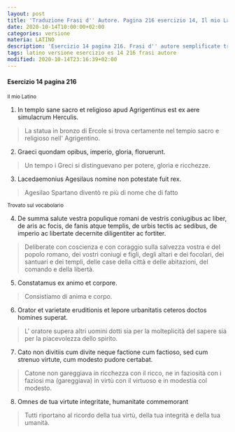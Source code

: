 ```yaml
---
layout: post
title: 'Traduzione Frasi d'' Autore. Pagina 216 esercizio 14, Il mio Latino'
date: 2020-10-14T10:00:00+02:00
categories: versione
materia: LATINO
description: 'Esercizio 14 pagina 216. Frasi d'' autore semplificate tradotte. Libro Il mio latino In templo sane sacro et religioso... Graeci quondam opibus, imperio, gloria, floruerunt. '
tags: latino versione esercizio es 14 216 frasi autore
modified: 2020-10-14T23:16:39+02:00
---
```


#### Esercizio 14 pagina 216
<sub> Il mio Latino </sub>

1) In templo sane sacro et religioso apud Agrigentinus est ex aere simulacrum Herculis.

> La statua in bronzo di Ercole si trova certamente nel tempio sacro e religioso nell' Agrigentino.

2) Graeci quondam opibus, imperio, gloria, floruerunt.

> Un tempo i Greci si distinguevano per potere, gloria e ricchezze.

3) Lacedaemonius Agesilaus nomine non potestate fuit rex.

> Agesilao Spartano diventò re più di nome che di fatto 

<sub> Trovato sul vocabolario</sub>

4) De summa salute vestra populique romani de vestris coniugibus ac liber, de aris ac focis, de fanis atque templis, de urbis tectis ac sedibus, de imperio ac libertate decernite diligentiter ac fortiter.

> Deliberate con coscienza e con coraggio sulla salvezza vostra e del popolo romano, dei vostri coniugi e figli, degli altari e dei focolari, dei santuari e dei templi, delle case della città e delle abitazioni, del comando e della libertà.

5) Constatamus ex animo et corpore.

> Consistiamo di anima e corpo.

6) Orator et varietate eruditionis et lepore urbanitatis ceteros doctos homines superat.

> L' oratore supera altri uomini dotti sia per la molteplicità del sapere sia per la piacevolezza dello spirito.

7) Cato non divitiis cum divite neque factione cum factioso, sed cum strenuo virtute, cum modesto pudore certabat.

> Catone non gareggiava in ricchezza con il ricco, ne in faziosità con i faziosi ma (gareggiava) in virtù con il virtuoso e in modestia col modesto. 

8) Omnes de tua virtute integritate, humanitate commemorant

> Tutti riportano al ricordo della tua virtù, della tua integrità e della tua umanità.